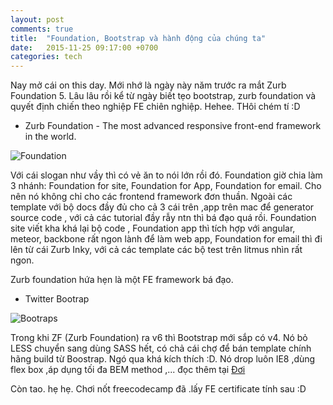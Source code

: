 ```yaml
---
layout: post
comments: true
title:  "Foundation, Bootstrap và hành động của chúng ta"
date:   2015-11-25 09:17:00 +0700
categories: tech
---
```

Nay mở cái on this day. Mới nhớ là ngày này năm trước ra mắt Zurb Foundation 5. Lâu lâu rồi kể từ ngày biết tẹo bootstrap, zurb foundation và quyết định chiến theo nghiệp FE chiên nghiệp. Hehee. THôi chém tí :D

+ Zurb Foundation - The most advanced responsive front-end framework in the world.

<img src="https://lh3.googleusercontent.com/CIMPPcP4MK5qpE-mAOrCcnk_hzcZltBqiECrBcGokGrtv1oGkeuogKI7XRi7-Syz2daKaHrPXXAmuqdeiTJKjhAkzRiPAVQogF2ufIXbl9nKcFdDfpEoyS8nI9NZDJLDDaaOMgmPY1eiDvb3T2ZbTkH3ALQGX9_kqeaNCOyT6_F0m6A5KmNX20jp8en5luWuSzaiG9aWb7BGh_eAqxkyZPtwYA8PNvKeqc4M83uywpCtxPmKSDNuxWpD5YEodaSk2SHiZ1bgvpbeZskAW3Jddmt5Oew-ejHg4ERCtb0KSDgtnOGh_uevm9APPb_BAbHNu9vokGJR-bcseQv3PyBk5akt-vKmlCgiVwARkUyMIIhmiX99kQspxsn2bV0LNmzmZT1GpSk9W9Bv2WCki3Hw-u_WbCikIGI1_pCVKQ6jldx-xwxXSp7lOD13tKuOKqjWgw35X_AT1_jNnX_zlsaYIjMWBENXROXtpd3eRxlIyM9zPALP_2Opr-AkMj5-rYPQklcsg_q80uT3HXJG83p_dy-NZ7NIpzQoHFb6IAg47B0=w726-h441-no" alt="Foundation">

Với cái slogan như vầy thì có vẻ ăn to nói lớn rồi đó. Foundation giờ chia làm 3 nhánh: Foundation for site, Foundation for App, Foundation for email. Cho nên nó không chỉ cho các frontend framework đơn thuần. Ngoài các template với bộ docs đầy đủ cho cả 3 cái trên ,app trên mac để generator source code , với cả các tutorial đầy rẫy ntn thì bá đạo quá rồi. Foundation site viết kha khá lại bộ code , Foundation app thì tích hợp với angular, meteor, backbone rất ngon lành để làm web app, Foundation for email thì đi lên từ cái Zurb Inky, với cả các template các bộ test trên litmus nhìn rất ngon.

Zurb foundation hứa hẹn là một FE framework bá đạo.

+ Twitter Bootrap

<img src="https://lh3.googleusercontent.com/eKUIA4pfU-aVDLIfqTxeMPs3sInrDmHyuJF2XJpwDQkooZOmhqT-PXzGbjyM3EMfEOXPbz96qZVOwJgUf2lnQ77YyHCGDy1EIzJFe2UCtRMSHec95vfjI6CtqrAM5W_TdPk7JzG3HZNr03rLS43J1QlCzvdZ5RPM0XHKjtfHuxI2TkDNk00_NH9ptkJnx9X_vf0IPrRgS-7Tv1K1xA6VlDaA9nd1FuNzOx5qpVlqkTjA3oUVt1yovSfQnj-R3vkqJl6YlpjYxlmcZsnEfVRUWlib9tt-5hjlUOt5r25t90iFe_fRzELO2ByzmetbW3OcOb6I22DjTGZpd2_XcMBMWbrwvwlGKVUmYh5sCICb9sfrLZWXFpEnU6U-GjHDkPk3LZaOrKYcnan-lZcF37LkIpJUpvS8L3-c4KCn6Hsulz5CAC1VGnFKeBC3q0Svw-4TuGO76zquFmJGzkRjJwiAvwU6hII_veFUashIyjXQihkdeafCzkBHe6gw37h-SslAxSfRRxBiV7WQ62_bUeYFFQ7g5SFAK96gHgK36ebWcZE=w500-h400-no" alt="Bootraps">  

Trong khi ZF (Zurb Foundation) ra v6 thì Bootstrap mới sắp có v4. Nó bỏ LESS chuyển sang dùng SASS hết, có chả cái chợ để bán template chính hãng build từ Boostrap. Ngó qua khá kích thích :D. Nó drop luôn IE8 ,dùng flex box ,áp dụng tối đa BEM method ,... đọc thêm tại <a href="http://blog.getbootstrap.com/2015/08/19/bootstrap-4-alpha/"> Đơi</a>


Còn tao. hẹ hẹ. Chơi nốt freecodecamp đã .lấy FE certificate tính sau :D


